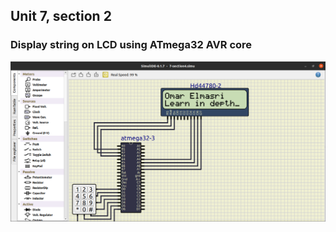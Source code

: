 ## Unit 7, section 2
### Display string on LCD using ATmega32 AVR core

![image info](./resources/Screenshot-from-2022-07-19-06-47-59.png)
